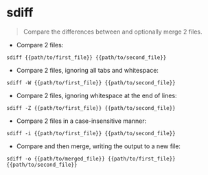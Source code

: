 # sdiff

> Compare the differences between and optionally merge 2 files.

- Compare 2 files:

`sdiff {{path/to/first_file}} {{path/to/second_file}}`

- Compare 2 files, ignoring all tabs and whitespace:

`sdiff -W {{path/to/first_file}} {{path/to/second_file}}`

- Compare 2 files, ignoring whitespace at the end of lines:

`sdiff -Z {{path/to/first_file}} {{path/to/second_file}}`

- Compare 2 files in a case-insensitive manner:

`sdiff -i {{path/to/first_file}} {{path/to/second_file}}`

- Compare and then merge, writing the output to a new file:

`sdiff -o {{path/to/merged_file}} {{path/to/first_file}} {{path/to/second_file}}`
